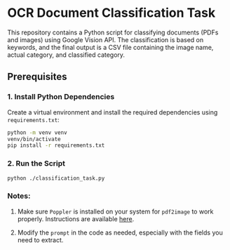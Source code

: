 # **OCR Document Classification Task**

This repository contains a Python script for classifying documents (PDFs and images) using Google Vision API. The classification is based on keywords, and the final output is a CSV file containing the image name, actual category, and classified category.

## **Prerequisites**

### **1. Install Python Dependencies**

Create a virtual environment and install the required dependencies using `requirements.txt`:

```bash
python -m venv venv
venv/bin/activate
pip install -r requirements.txt
```

### **2. Run the Script**

```bash
python ./classification_task.py
```

### Notes:
1. Make sure `Poppler` is installed on your system for `pdf2image` to work properly. Instructions are available [here](https://github.com/Belval/pdf2image#installing-poppler).

2. Modify the `prompt` in the code as needed, especially with the fields you need to extract.
